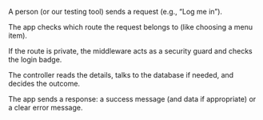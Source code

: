 A person (or our testing tool) sends a request (e.g., “Log me in”).

The app checks which route the request belongs to (like choosing a menu item).

If the route is private, the middleware acts as a security guard and checks the login badge.

The controller reads the details, talks to the database if needed, and decides the outcome.

The app sends a response: a success message (and data if appropriate) or a clear error message.
